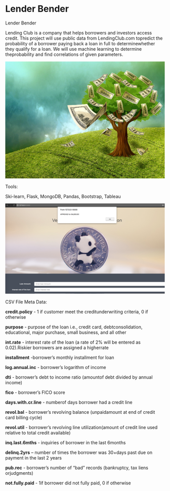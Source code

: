 # Lender Bender



Lender Bender

 

Lending Club is a company that helps borrowers and investors access credit. This project will use public data from LendingClub.com topredict the probability of a borrower paying back a loan in full to determinewhether they qualify for a loan. We will use machine learning to determine theprobability and find correlations of given parameters.

![GitHub Logo](images/cash.jpg)

Tools:

Ski-learn, Flask, MongoDB, Pandas, Bootstrap, Tableau

 ![GitHub Logo](images/panda.png)

 

CSV File Meta Data:

**credit.policy** - 1 if customer meet the creditunderwriting criteria, 0 if otherwise

**purpose** -  purpose of the loan i.e., credit card, debtconsolidation, educational, major purchase, small business, and all other           

**int.rate** - interest rate of the loan (a rate of 2% will be entered as 0.02).Riskier borrowers are assigned a  higherrate

**installment**  -borrower’s monthly installment for loan

**log.annual.inc** - borrower’s logarithm of income

**dti** - borrower’s debt to income ratio (amountof debt divided by annual income)

**fico** - borrower’s FICO score

**days.with.cr.line**  - numberof days borrower had a credit line

**revol.bal** - borrower’s revolving balance (unpaidamount at end of credit card billing cycle)

**revol.util** - borrower’s revolving line utilization(amount of credit line used relative to total credit available)

**inq.last.6mths** - inquiries of borrower in the last 6months

**delinq.2yrs** – number of times the borrower was 30+days past due on payment in the last 2 years

**pub.rec** -  borrower’s number of  “bad” records (bankruptcy, tax liens orjudgments) 

**not.fully.paid**  - 1if borrower did not fully paid, 0 if otherwise



